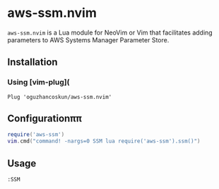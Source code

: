 # aws-ssm.nvim
`aws-ssm.nvim` is a Lua module for NeoVim or Vim that facilitates adding parameters to AWS Systems Manager Parameter Store.

## Installation

### Using [vim-plug](

```vim
Plug 'oguzhancoskun/aws-ssm.nvim'
```


## Configurationππ

```lua
require('aws-ssm')
vim.cmd("command! -nargs=0 SSM lua require('aws-ssm').ssm()")
```

## Usage

```vim
:SSM
```


